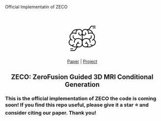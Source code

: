 # 

Official Implementatin of ZECO



&nbsp;

<div align="center">

<p align="center"> <img src="assets/mri.png" width="100px"> </p>

[Paper](https://arxiv.org/abs/2503.08596) | [Project](https://brack-wang.github.io/ZECO_web/) 

<h2> ZECO: ZeroFusion Guided 3D MRI Conditional Generation </h2> 


</div>


<!-- &nbsp; -->



### This is the official implementation of ZECO the code is coming soon! If you find this repo useful, please give it a star ⭐ and consider citing our paper. Thank you!



